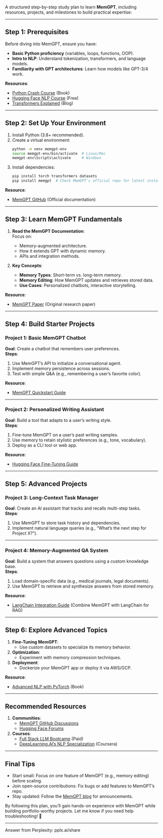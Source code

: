 A structured step-by-step study plan to learn **MemGPT**, including resources, projects, and milestones to build practical expertise:

---

## **Step 1: Prerequisites**
Before diving into MemGPT, ensure you have:
- **Basic Python proficiency** (variables, loops, functions, OOP).
- **Intro to NLP**: Understand tokenization, transformers, and language models.
- **Familiarity with GPT architectures**: Learn how models like GPT-3/4 work.

**Resources**:
- [Python Crash Course](https://nostarch.com/pythoncrashcourse2e) (Book)
- [Hugging Face NLP Course](https://huggingface.co/learn/nlp-course) (Free)
- [Transformers Explained](https://jalammar.github.io/illustrated-transformer/) (Blog)

---

## **Step 2: Set Up Your Environment**
1. Install Python (3.8+ recommended).
2. Create a virtual environment:
   ```bash
   python -m venv memgpt-env
   source memgpt-env/bin/activate  # Linux/Mac
   memgpt-env\Scripts\activate     # Windows
   ```
3. Install dependencies:
   ```bash
   pip install torch transformers datasets
   pip install memgpt  # Check MemGPT's official repo for latest install steps
   ```

**Resource**:  
- [MemGPT GitHub](https://github.com/cpacker/MemGPT) (Official documentation)

---

## **Step 3: Learn MemGPT Fundamentals**
1. **Read the MemGPT Documentation**:  
   Focus on:
   - Memory-augmented architecture.
   - How it extends GPT with dynamic memory.
   - APIs and integration methods.

2. **Key Concepts**:
   - **Memory Types**: Short-term vs. long-term memory.
   - **Memory Editing**: How MemGPT updates and retrieves stored data.
   - **Use Cases**: Personalized chatbots, interactive storytelling.

**Resource**:  
- [MemGPT Paper](https://arxiv.org/abs/2310.08560) (Original research paper)

---

## **Step 4: Build Starter Projects**
### **Project 1: Basic MemGPT Chatbot**
**Goal**: Create a chatbot that remembers user preferences.  
**Steps**:
1. Use MemGPT’s API to initialize a conversational agent.
2. Implement memory persistence across sessions.
3. Test with simple Q&A (e.g., remembering a user’s favorite color).

**Resource**:  
- [MemGPT Quickstart Guide](https://memgpt.readme.io/docs/quickstart)

---

### **Project 2: Personalized Writing Assistant**
**Goal**: Build a tool that adapts to a user’s writing style.  
**Steps**:
1. Fine-tune MemGPT on a user’s past writing samples.
2. Use memory to retain stylistic preferences (e.g., tone, vocabulary).
3. Deploy as a CLI tool or web app.

**Resource**:  
- [Hugging Face Fine-Tuning Guide](https://huggingface.co/docs/transformers/training)

---

## **Step 5: Advanced Projects**
### **Project 3: Long-Context Task Manager**
**Goal**: Create an AI assistant that tracks and recalls multi-step tasks.  
**Steps**:
1. Use MemGPT to store task history and dependencies.
2. Implement natural language queries (e.g., “What’s the next step for Project X?”).

---

### **Project 4: Memory-Augmented QA System**
**Goal**: Build a system that answers questions using a custom knowledge base.  
**Steps**:
1. Load domain-specific data (e.g., medical journals, legal documents).
2. Use MemGPT to retrieve and synthesize answers from stored memory.

**Resource**:  
- [LangChain Integration Guide](https://python.langchain.com/docs/) (Combine MemGPT with LangChain for RAG)

---

## **Step 6: Explore Advanced Topics**
1. **Fine-Tuning MemGPT**:  
   - Use custom datasets to specialize its memory behavior.
2. **Optimization**:  
   - Experiment with memory compression techniques.
3. **Deployment**:  
   - Dockerize your MemGPT app or deploy it via AWS/GCP.

**Resource**:  
- [Advanced NLP with PyTorch](https://www.oreilly.com/library/view/advanced-natural-language/9781492083296/) (Book)

---

## **Recommended Resources**
1. **Communities**:  
   - [MemGPT GitHub Discussions](https://github.com/cpacker/MemGPT/discussions)  
   - [Hugging Face Forums](https://discuss.huggingface.co/)
2. **Courses**:  
   - [Full Stack LLM Bootcamp](https://fullstackdeeplearning.com/llm-bootcamp) (Paid)  
   - [DeepLearning.AI’s NLP Specialization](https://www.deeplearning.ai/courses/natural-language-processing-specialization/) (Coursera)

---

## **Final Tips**
- Start small: Focus on one feature of MemGPT (e.g., memory editing) before scaling.
- Join open-source contributions: Fix bugs or add features to MemGPT’s repo.
- Stay updated: Follow the [MemGPT blog](https://memgpt.ai/blog) for announcements.

By following this plan, you’ll gain hands-on experience with MemGPT while building portfolio-worthy projects. Let me know if you need help troubleshooting! 🚀

---
Answer from Perplexity: pplx.ai/share
